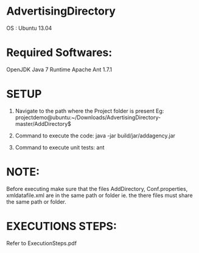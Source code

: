 AdvertisingDirectory
====================

OS : Ubuntu 13.04

Required Softwares:
===================
OpenJDK Java 7 Runtime
Apache Ant 1.7.1

SETUP
=====
1. Navigate to the path where the Project folder is present
   Eg: projectdemo@ubuntu:~/Downloads/AdvertisingDirectory-master/AddDirectory$ 
   
2. Command to execute the code:
   java -jar build/jar/addagency.jar

3. Command to execute unit tests:
   ant
   
NOTE:
=====
Before executing make sure that the files AddDirectory, Conf.properties, xmldatafile.xml are in the same path or folder
ie. the there files must share the same path or folder.

EXECUTIONS STEPS:
=================
Refer to ExecutionSteps.pdf
